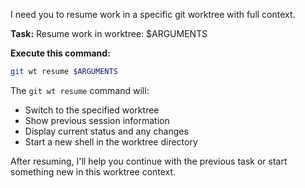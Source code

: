 I need you to resume work in a specific git worktree with full context.

**Task:** Resume work in worktree: $ARGUMENTS

**Execute this command:**
```bash
git wt resume $ARGUMENTS
```

The `git wt resume` command will:
- Switch to the specified worktree
- Show previous session information
- Display current status and any changes
- Start a new shell in the worktree directory

After resuming, I'll help you continue with the previous task or start something new in this worktree context.
